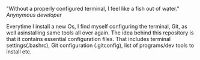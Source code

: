 "Without a properly configured terminal, I feel like a fish out of water."
													  *Anynymous developer*

Everytime I install a new Os, I find myself configuring the terminal, Git, as well asinstalling same tools all over again. The idea behind this repository is that it contains essential configuration files. That includes terminal settings(.bashrc), Git configuration (.gitconfig), list of programs/dev tools to install etc. 